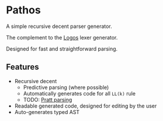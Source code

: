 Pathos
========
A simple recursive decent parser generator.


The complement to the [Logos](https://github.com/maciejhirsz/logos) lexer generator.

Designed for fast and straightforward parsing.


## Features
- Recursive decent
   - Predictive parsing (where possible)
   - Automatically generates code for all `LL(k)` rule
   - TODO: [Pratt parsing](http://craftinginterpreters.com/compiling-expressions.html#a-pratt-parser)
- Readable generated code, designed for editing by the user
- Auto-generates typed AST
